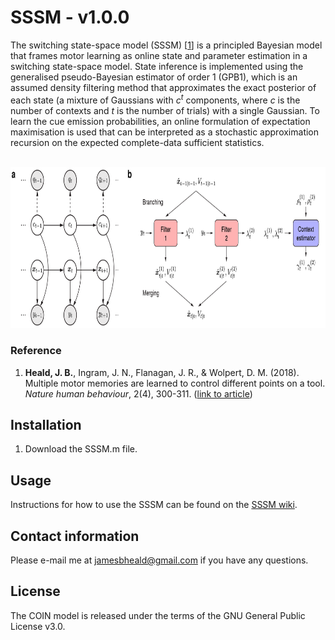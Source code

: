 # SSSM - v1.0.0

The switching state-space model (SSSM) [[1](#reference)] is a principled Bayesian model that frames motor learning as online state and parameter estimation in a switching state-space model. State inference is implemented using the generalised pseudo-Bayesian estimator of order 1 (GPB1), which is an assumed density filtering method that approximates the exact posterior of each state (a mixture of Gaussians with *c<sup>t</sup>* components, where *c* is the number of contexts and *t* is the number of trials) with a single Gaussian. To learn the cue emission probabilities, an online formulation of expectation maximisation is used that can be interpreted as a stochastic approximation recursion on the expected complete-data sufficient statistics.
<br/><br/>
<p align="center">
<img src="https://github.com/jamesheald/SSSM/blob/master/images/SSSM.png" width="805" height="257.6703">
<!--<img src="https://github.com/jamesheald/COIN/blob/main/images/spontaneous_recovery.png" width="633.5000" height="361.0000">-->
</p>

### Reference

1. __Heald, J. B.__, Ingram, J. N., Flanagan, J. R., & Wolpert, D. M. (2018). Multiple motor memories are learned to control
different points on a tool. *Nature human behaviour*, 2(4), 300-311. ([link to article](https://www.nature.com/articles/s41562-018-0324-5))

## Installation

1. Download the SSSM.m file.
    
## Usage

Instructions for how to use the SSSM can be found on the [SSSM wiki](https://github.com/jamesheald/SSSM/wiki).

## Contact information

Please e-mail me at [jamesbheald@gmail.com](mailto:jamesbheald@gmail.com) if you have any questions.

## License

The COIN model is released under the terms of the GNU General Public License v3.0.
<!--Source code files:

- KF: recursive Bayesian estimation using a bank of Kalman filters
- ADF: assumed density filtering to approximate the exact posterior of the state with a single Gaussian
- EM: online expectation maximisation to learn the cue emission probabilities-->
